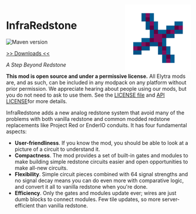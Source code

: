 <img src="icon.png" align="right" width="180px"/>

# InfraRedstone

![Maven version](https://img.shields.io/maven-metadata/v/https/repo.elytradev.com/com/elytradev/infraredstone-fabric/maven-metadata.xml.svg)

[>> Downloads <<](https://github.com/elytra/InfraRedstone-Fabric/releases)

*A Step Beyond Redstone*

**This mod is open source and under a permissive license.** All Elytra mods are,
and as such, can be included in any modpack on any platform without prior
permission. We appreciate hearing about people using our mods, but you do not
need to ask to use them. See the [LICENSE file](LICENSE) and [API LICENSE](src/main/java/com/elytradev/infraredstone/api/LICENSE_API)for more details.

InfraRedstone adds a new analog redstone system that avoid many of the problems with both vanilla redstone and common modded redstone replacements like Project Red or EnderIO conduits. It has four fundamental aspects:

- **User-friendliness**. If you know the mod, you should be able to look at a picture of a circuit to understand it.
- **Compactness**. The mod provides a set of built-in gates and modules to make building simple redstone circuits easier and open opportunities to make all-new circuits.
- **Flexibility**. Simple circuit pieces combined with 64 signal strengths and no signal decay means you can do even more with comparative logic, and convert it all to vanilla redstone when you're done.
- **Efficiency**. Only the gates and modules update ever; wires are just dumb blocks to connect modules. Few tile updates, so more server-efficient than vanilla redstone.
